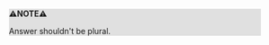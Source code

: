 <div style="margin:2em; background-color: #e0e0e0;">

<strong>⚠️NOTE️️️⚠️</strong>

Answer shouldn't be plural.
</div>

